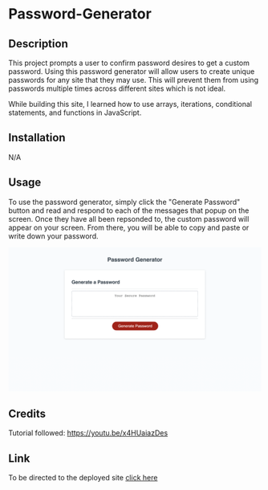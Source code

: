 # Password-Generator
## Description

This project prompts a user to confirm password desires to get a custom password. Using this password generator will allow users to create unique passwords for any site that they may use. This will prevent them from using passwords multiple times across different sites which is not ideal.

While building this site, I learned how to use arrays, iterations, conditional statements, and functions in JavaScript.

## Installation

N/A

## Usage

To use the password generator, simply click the "Generate Password" button and read and respond to each of the messages that popup on the screen. Once they have all been repsonded to, the custom password will appear on your screen. From there, you will be able to copy and paste or write down your password.

<img src="./Assets/Screenshot.png">

## Credits

Tutorial followed: https://youtu.be/x4HUaiazDes

## Link

To be directed to the deployed site <a href="https://nyashanice.github.io/Password-Generator/">click here</a>
